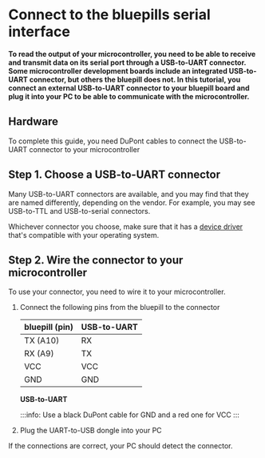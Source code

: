 # Connect to the bluepills serial interface

**To read the output of your microcontroller, you need to be able to receive and transmit data on its serial port through a USB-to-UART connector. Some microcontroller development boards include an integrated USB-to-UART connector, but others the bluepill does not. In this tutorial, you connect an external USB-to-UART connector to your bluepill board and plug it into your PC to be able to communicate with the microcontroller.**

## Hardware

To complete this guide, you need DuPont cables to connect the USB-to-UART connector to your microcontroller

## Step 1. Choose a USB-to-UART connector

Many USB-to-UART connectors are available, and you may find that they are named differently, depending on the vendor. For example, you may see USB-to-TTL and USB-to-serial connectors.

Whichever connector you choose, make sure that it has a [device driver](https://en.wikipedia.org/wiki/Device_driver) that's compatible with your operating system.

## Step 2. Wire the connector to your microcontroller

To use your connector, you need to wire it to your microcontroller.

1. Connect the following pins from the bluepill to the connector
    
    |    **bluepill (pin)**   |    **USB-to-UART**  |
    |------------------|------------------|
    |    TX (A10)       |    RX            |
    |    RX (A9)        |    TX            |
    |    VCC            |    VCC           |
    |    GND            |    GND           |

    **USB-to-UART**

    :::info:
    Use a black DuPont cable for GND and a red one for VCC
    :::

2. Plug the UART-to-USB dongle into your PC

If the connections are correct, your PC should detect the connector.
